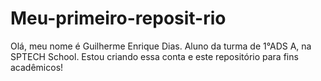 # Meu-primeiro-reposit-rio
Olá, meu nome é Guilherme Enrique Dias. Aluno da turma de 1°ADS A, 
na SPTECH School. Estou criando essa conta e este repositório para fins
acadêmicos!
